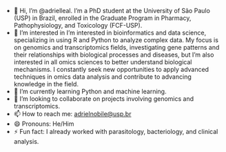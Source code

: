 - 👋 Hi, I’m @adrielleal. I’m a PhD student at the University of São Paulo (USP) in Brazil, enrolled in the Graduate Program in Pharmacy, Pathophysiology, and Toxicology (FCF-USP).
- 👀 I’m interested in I’m interested in bioinformatics and data science, specializing in using R and Python to analyze complex data. My focus is on genomics and transcriptomics fields, investigating gene patterns and their relationships with biological processes and diseases, but I’m also interested in all omics sciences to better understand biological mechanisms. I constantly seek new opportunities to apply advanced techniques in omics data analysis and contribute to advancing knowledge in the field.
- 🌱 I’m currently learning Python and machine learning.
- 💞️ I’m looking to collaborate on projects involving genomics and transcriptomics.
- 📫 How to reach me: adrielnobile@usp.br
- 😄 Pronouns: He/Him
- ⚡ Fun fact: I already worked with parasitology, bacteriology, and clinical analysis.

<!---
adrielleal/adrielleal is a ✨ special ✨ repository because its `README.md` (this file) appears on your GitHub profile.
You can click the Preview link to take a look at your changes.
--->
